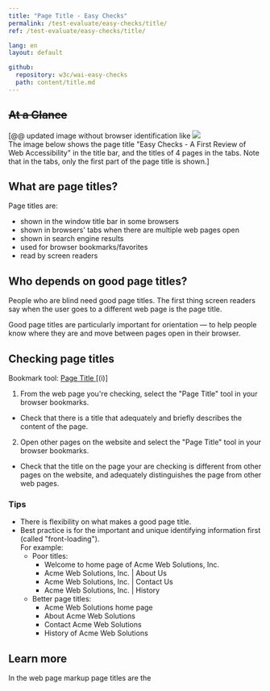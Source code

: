 ```yaml
---
title: "Page Title - Easy Checks"
permalink: /test-evaluate/easy-checks/title/
ref: /test-evaluate/easy-checks/title/

lang: en
layout: default

github:
  repository: w3c/wai-easy-checks
  path: content/title.md
---
```


## ~~At a Glance~~

[@@ updated image without browser identification like <img src="https://www.w3.org/WAI/content-images/preliminary/page-title.png"> <br>The image below shows the page title "Easy Checks - A First Review of Web Accessibility" in the title bar, and the titles of 4 pages in the tabs. Note that in the tabs, only the first part of the page title is shown.]

## What are page titles?

Page titles are:
*   shown in the window title bar in some browsers
*   shown in browsers' tabs when there are multiple web pages open
*   shown in search engine results
*   used for browser bookmarks/favorites
*   read by screen readers

## Who depends on good page titles?

People who are blind need good page titles. The first thing screen readers say when the user goes to a different web page is the page title.

Good page titles are particularly important for orientation — to help people know where they are and move between pages open in their browser.

## Checking page titles

Bookmark tool: [Page Title ](@@) [(i)]

1. From the web page you're checking, select the "Page Title" tool in your browser bookmarks.
  * Check that there is a title that adequately and briefly describes the content of the page.

2. Open other pages on the website and select the "Page Title" tool in your browser bookmarks.
  * Check that the title on the page your are checking is different from other pages on the website, and adequately distinguishes the page from other web pages.

### Tips

*   There is flexibility on what makes a good page title.
*   Best practice is for the important and unique identifying information first (called "front-loading").  
    For example:
    *   Poor titles:
        *   Welcome to home page of Acme Web Solutions, Inc.
        *   Acme Web Solutions, Inc. | About Us
        *   Acme Web Solutions, Inc. | Contact Us
        *   Acme Web Solutions, Inc. | History
    *   Better page titles:
        *   Acme Web Solutions home page
        *   About Acme Web Solutions
        *   Contact Acme Web Solutions
        *   History of Acme Web Solutions

## Learn more

In the web page markup page titles are the <title> within the <head>.

* [Page Titled](https://www.w3.org/WAI/WCAG22/Understanding/page-titled.html) - Understanding Success Criterion 2.4.2 for WCAG (Level A)

## _editor notes_

bookmarklets ...
